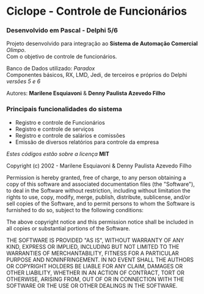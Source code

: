 # Ciclope - Controle de Funcionários

### Desenvolvido em Pascal - Delphi 5/6

Projeto desenvolvido para integração ao **Sistema de Automação Comercial** _Olimpo_.  
Com o objetivo de controle de funcionários.

Banco de Dados utilizado: _Paradox_  
Componentes básicos, RX, LMD, Jedi, de terceiros e próprios do Delphi _versões 5 e 6_

Autores: **Marilene Esquiavoni** & **Denny Paulista Azevedo Filho**

### Principais funcionalidades do sistema

- Registro e controle de Funcionários
- Registro e controle de serviços
- Registro e controle de salários e comissões
- Emissão de diversos relatórios para controle da empresa

_Estes códigos estão sobre a licença_ **MIT**

Copyright (c) 2002 - Marilene Esquiavoni & Denny Paulista Azevedo Filho

Permission is hereby granted, free of charge, to any person obtaining a copy
of this software and associated documentation files (the "Software"), to deal
in the Software without restriction, including without limitation the rights
to use, copy, modify, merge, publish, distribute, sublicense, and/or sell
copies of the Software, and to permit persons to whom the Software is
furnished to do so, subject to the following conditions:

The above copyright notice and this permission notice shall be included in all
copies or substantial portions of the Software.

THE SOFTWARE IS PROVIDED "AS IS", WITHOUT WARRANTY OF ANY KIND, EXPRESS OR
IMPLIED, INCLUDING BUT NOT LIMITED TO THE WARRANTIES OF MERCHANTABILITY,
FITNESS FOR A PARTICULAR PURPOSE AND NONINFRINGEMENT. IN NO EVENT SHALL THE
AUTHORS OR COPYRIGHT HOLDERS BE LIABLE FOR ANY CLAIM, DAMAGES OR OTHER
LIABILITY, WHETHER IN AN ACTION OF CONTRACT, TORT OR OTHERWISE, ARISING FROM,
OUT OF OR IN CONNECTION WITH THE SOFTWARE OR THE USE OR OTHER DEALINGS IN THE
SOFTWARE.
